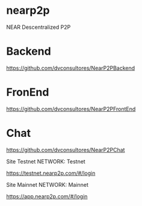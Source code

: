 # nearp2p
NEAR Descentralized P2P

# Backend
https://github.com/dvconsultores/NearP2PBackend

# FronEnd
https://github.com/dvconsultores/NearP2PFrontEnd

# Chat
https://github.com/dvconsultores/NearP2PChat

Site Testnet
NETWORK: Testnet

https://testnet.nearp2p.com/#/login

Site Mainnet
NETWORK: Mainnet

https://app.nearp2p.com/#/login
